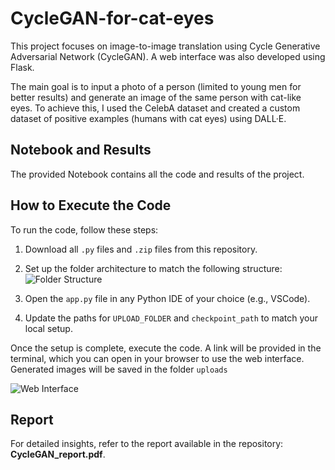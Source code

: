 # CycleGAN-for-cat-eyes

This project focuses on image-to-image translation using Cycle Generative Adversarial Network (CycleGAN). A web interface was also developed using Flask.

The main goal is to input a photo of a person (limited to young men for better results) and generate an image of the same person with cat-like eyes. To achieve this, I used the CelebA dataset and created a custom dataset of positive examples (humans with cat eyes) using DALL·E.

## Notebook and Results

The provided Notebook contains all the code and results of the project.

## How to Execute the Code

To run the code, follow these steps:

1. Download all `.py` files and `.zip` files from this repository.
2. Set up the folder architecture to match the following structure:
   ![Folder Structure](https://github.com/user-attachments/assets/ad88347b-53af-42fe-b48b-b7a0d9d457d6)

3. Open the `app.py` file in any Python IDE of your choice (e.g., VSCode).
4. Update the paths for `UPLOAD_FOLDER` and `checkpoint_path` to match your local setup.

Once the setup is complete, execute the code. A link will be provided in the terminal, which you can open in your browser to use the web interface. Generated images will be saved in the folder `uploads`

![Web Interface](https://github.com/user-attachments/assets/5d366ee9-bac4-45d2-83b8-ad2b3bf51c97)

## Report

For detailed insights, refer to the report available in the repository: **CycleGAN_report.pdf**.
